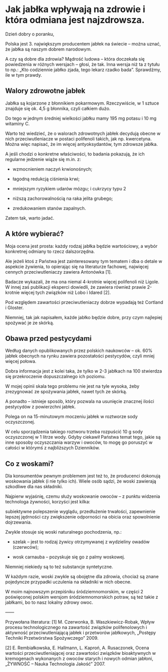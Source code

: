 # Jak jabłka wpływają na zdrowie i która odmiana jest najzdrowsza.

Dzień dobry o poranku,

Polska jest 3. największym producentem jabłek na świecie – można uznać, że jabłka są naszym dobrem narodowym.

A czy są dobre dla zdrowia? Mądrość ludowa – która doczekała się powiedzenia w różnych wersjach – głosi, że tak. Inna wersja niż ta z tytułu to np.: „Kto codziennie jabłko zjada, tego lekarz rzadko bada”.
Sprawdźmy, ile w tym prawdy.

## Walory zdrowotne jabłek

Jabłka są kojarzone z błonnikiem pokarmowym. Rzeczywiście, w 1 sztuce znajduje się ok. 4,5 g błonnika, czyli całkiem dużo.

Do tego w jednym średniej wielkości jabłku mamy 195 mg potasu i 10 mg witaminy C.

Warto też wiedzieć, że o walorach zdrowotnych jabłek decydują obecne w nich przeciwutleniacze w postaci polifenoli takich, jak np. kwercetyna. Można więc napisać, że im więcej antyoksydantów, tym zdrowsze jabłka.

A jeśli chodzi o konkretne właściwości, to badania pokazują, że ich regularne jedzenie wiąże się m.in. z:

- wzmocnieniem naczyń krwionośnych;

- łagodną redukcją ciśnienia krwi;

- mniejszym ryzykiem udarów mózgu; i cukrzycy typu 2

- niższą zachorowalnością na raka jelita grubego;

- zredukowaniem stanów zapalnych.

Zatem tak, warto jadać.

## A które wybierać?

Moja ocena jest prosta: każdy rodzaj jabłka będzie wartościowy, a wybór konkretnej odmiany to rzecz dalszorzędna.

Ale jeżeli ktoś z Państwa jest zainteresowany tym tematem i dba o detale w aspekcie żywienia, to opierając się na literaturze fachowej, najwięcej cennych przeciwutleniaczy zawiera Antonówka [1].

Badacze wykazali, że ma ona niemal 4-krotnie więcej polifenoli niż Ligole. W innej zaś publikacji eksperci dowiedli, że zawiera również prawie 2-krotnie więcej tych związków niż Lobo i Idared [2].

Pod względem zawartości przeciwutleniaczy dobrze wypadają też Cortland i Gloster.

Niemniej, tak jak napisałem, każde jabłko będzie dobre, przy czym najlepiej spożywać je ze skórką.

## Obawa przed pestycydami

Według danych opublikowanych przez polskich naukowców – ok. 60% jabłek obecnych na rynku zawiera pozostałości pestycydów, czyli mniej więcej połowa.

Dobra informacja jest z kolei taka, że tylko w 2-3 jabłkach na 100 stwierdza się przekroczenie dopuszczalnego ich poziomu.

W mojej opinii skala tego problemu nie jest na tyle wysoka, żeby zrezygnować ze spożywania jabłek, nawet tych ze skórką.

A ponadto – istnieje sposób, który pozwala na usunięcie znacznej ilości pestycydów z powierzchni jabłek.

Polega on na 15-minutowym moczeniu jabłek w roztworze sody oczyszczonej.

W celu sporządzenia takiego roztworu trzeba rozpuścić 10 g sody oczyszczonej w 1 litrze wody. Gdyby ciekawił Państwa temat tego, jakie są inne sposoby oczyszczania warzyw i owoców, to mogę go poruszyć w całości w którymś z najbliższych Dzienników.

## Co z woskami?

Dla konsumentów pewnym problemem jest też to, że producenci dokonują woskowania jabłek (i nie tylko ich). Wiele osób sądzi, że woski zawierają szkodliwe dla nas składniki.

Najpierw wyjaśnię, czemu służy woskowanie owoców – z punktu widzenia technologa żywności, korzyści jest kilka:

subiektywne polepszenie wyglądu, przedłużenie trwałości, zapewnienie lepszej jędrności czy zwiększenie odporności na obicia oraz spowolnienie dojrzewania.

Zwykle stosuje się woski naturalnego pochodzenia, np.:

- szelak – jest to rodzaj żywicy otrzymywanej z wydzieliny owadów (czerwców);

- wosk carnauba – pozyskuje się go z palmy woskowej.

Niemniej niekiedy są to też substancje syntetyczne.

W każdym razie, woski zwykle są obojętne dla zdrowia, chociaż są znane pojedyncze przypadki uczulenia na składniki w nich obecne.

W moim najnowszym przepiśniku śródziemnomorskim, w części 2 poświęconej polskim wersjom śródziemnomorskich potraw, są też takie z jabłkami, bo to nasz lokalny zdrowy owoc.

——

Przywołana literatura:
[1] M. Czerwonka, B. Waszkiewicz-Robak, Wpływ procesu technologicznego na zawartość związków polifenolowych i aktywność przeciwutleniającą jabłek i przetworów jabłkowych, „Postępy Techniki Przetwórstwa Spożywczego” 2009.

[2] E. Rembiałkowska, E. Hallmann, L. Kaproń, A. Rusaczonek, Ocena wartości przeciwutleniającej oraz zawartości związków bioaktywnych w kremogenach wykonanych z owoców starych i nowych odmian jabłoni, „ŻYWNOŚĆ – Nauka Technologia Jakość” 2007.